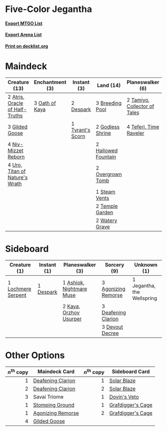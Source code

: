 # Five-Color Jegantha

#### [Export MTGO List](../collection/Five-Color%20Jegantha/Five-Color%20Jegantha.txt)
#### [Export Arena List](../collection/Five-Color%20Jegantha/Five-Color%20Jegantha_arena.txt)
#### [Print on decklist.org](http://decklist.org/?deckmain=2%09Atris,%20Oracle%20of%20Half-Truths%0A3%09Breeding%20Pool%0A2%09Despark%0A3%09Gilded%20Goose%0A2%09Godless%20Shrine%0A2%09Hallowed%20Fountain%0A4%09Indatha%20Triome%0A4%09Ketria%20Triome%0A4%09Niv-Mizzet%20Reborn%0A3%09Oath%20of%20Kaya%0A2%09Overgrown%20Tomb%0A2%09Savai%20Triome%0A3%09Solar%20Blaze%0A1%09Steam%20Vents%0A2%09Tamiyo,%20Collector%20of%20Tales%0A4%09Teferi,%20Time%20Raveler%0A2%09Temple%20Garden%0A4%09Thought%20Erasure%0A1%09Tyrant's%20Scorn%0A4%09Uro,%20Titan%20of%20Nature's%20Wrath%0A2%09Watery%20Grave%0A4%09Zagoth%20Triome&deckside=3%09Agonizing%20Remorse%0A1%09Ashiok,%20Nightmare%20Muse%0A3%09Deafening%20Clarion%0A1%09Despark%0A3%09Devout%20Decree%0A1%09Jegantha,%20the%20Wellspring%0A2%09Kaya,%20Orzhov%20Usurper%0A1%09Lochmere%20Serpent)
# Maindeck

|                                              Creature (13)                                              |                                     Enchantment (3)                                     |                                        Instant (3)                                        |                                          Land (14)                                          |                                           Planeswalker (6)                                            |                                        Sorcery (7)                                         |  Unknown (14)  |
|---------------------------------------------------------------------------------------------------------|-----------------------------------------------------------------------------------------|-------------------------------------------------------------------------------------------|---------------------------------------------------------------------------------------------|-------------------------------------------------------------------------------------------------------|--------------------------------------------------------------------------------------------|----------------|
|2 [Atris, Oracle of Half-Truths](http://gatherer.wizards.com/Pages/Card/Details.aspx?multiverseid=476460)|3 [Oath of Kaya](http://gatherer.wizards.com/Pages/Card/Details.aspx?multiverseid=461136)|2 [Despark](http://gatherer.wizards.com/Pages/Card/Details.aspx?multiverseid=461117)       |3 [Breeding Pool](http://gatherer.wizards.com/Pages/Card/Details.aspx?multiverseid=97088)    |2 [Tamiyo, Collector of Tales](http://gatherer.wizards.com/Pages/Card/Details.aspx?multiverseid=461147)|3 [Solar Blaze](http://gatherer.wizards.com/Pages/Card/Details.aspx?multiverseid=461143)    |4 Indatha Triome|
|3 [Gilded Goose](http://gatherer.wizards.com/Pages/Card/Details.aspx?multiverseid=473122)                |                                                                                         |1 [Tyrant's Scorn](http://gatherer.wizards.com/Pages/Card/Details.aspx?multiverseid=461152)|2 [Godless Shrine](http://gatherer.wizards.com/Pages/Card/Details.aspx?multiverseid=405099)  |4 [Teferi, Time Raveler](http://gatherer.wizards.com/Pages/Card/Details.aspx?multiverseid=461148)      |4 [Thought Erasure](http://gatherer.wizards.com/Pages/Card/Details.aspx?multiverseid=452956)|4 Ketria Triome |
|4 [Niv-Mizzet Reborn](http://gatherer.wizards.com/Pages/Card/Details.aspx?multiverseid=461135)           |                                                                                         |                                                                                           |2 [Hallowed Fountain](http://gatherer.wizards.com/Pages/Card/Details.aspx?multiverseid=97071)|                                                                                                       |                                                                                            |2 Savai Triome  |
|4 [Uro, Titan of Nature's Wrath](http://gatherer.wizards.com/Pages/Card/Details.aspx?multiverseid=476480)|                                                                                         |                                                                                           |2 [Overgrown Tomb](http://gatherer.wizards.com/Pages/Card/Details.aspx?multiverseid=405103)  |                                                                                                       |                                                                                            |4 Zagoth Triome |
|                                                                                                         |                                                                                         |                                                                                           |1 [Steam Vents](http://gatherer.wizards.com/Pages/Card/Details.aspx?multiverseid=405109)     |                                                                                                       |                                                                                            |                |
|                                                                                                         |                                                                                         |                                                                                           |2 [Temple Garden](http://gatherer.wizards.com/Pages/Card/Details.aspx?multiverseid=405112)   |                                                                                                       |                                                                                            |                |
|                                                                                                         |                                                                                         |                                                                                           |2 [Watery Grave](http://gatherer.wizards.com/Pages/Card/Details.aspx?multiverseid=405114)    |                                                                                                       |                                                                                            |                |


# Sideboard

|                                        Creature (1)                                         |                                    Instant (1)                                     |                                         Planeswalker (3)                                          |                                         Sorcery (9)                                          |       Unknown (1)        |
|---------------------------------------------------------------------------------------------|------------------------------------------------------------------------------------|---------------------------------------------------------------------------------------------------|----------------------------------------------------------------------------------------------|--------------------------|
|1 [Lochmere Serpent](http://gatherer.wizards.com/Pages/Card/Details.aspx?multiverseid=473157)|1 [Despark](http://gatherer.wizards.com/Pages/Card/Details.aspx?multiverseid=461117)|1 [Ashiok, Nightmare Muse](http://gatherer.wizards.com/Pages/Card/Details.aspx?multiverseid=476459)|3 [Agonizing Remorse](http://gatherer.wizards.com/Pages/Card/Details.aspx?multiverseid=476334)|1 Jegantha, the Wellspring|
|                                                                                             |                                                                                    |2 [Kaya, Orzhov Usurper](http://gatherer.wizards.com/Pages/Card/Details.aspx?multiverseid=460129)  |3 [Deafening Clarion](http://gatherer.wizards.com/Pages/Card/Details.aspx?multiverseid=452915)|                          |
|                                                                                             |                                                                                    |                                                                                                   |3 [Devout Decree](http://gatherer.wizards.com/Pages/Card/Details.aspx?multiverseid=466767)    |                          |


# Other Options

|*n*<sup>th</sup> copy|                                       Maindeck Card                                        |*n*<sup>th</sup> copy|                                       Sideboard Card                                       |
|--------------------:|--------------------------------------------------------------------------------------------|--------------------:|--------------------------------------------------------------------------------------------|
|                    1|[Deafening Clarion](http://gatherer.wizards.com/Pages/Card/Details.aspx?multiverseid=452915)|                    1|[Solar Blaze](http://gatherer.wizards.com/Pages/Card/Details.aspx?multiverseid=461143)      |
|                    2|[Deafening Clarion](http://gatherer.wizards.com/Pages/Card/Details.aspx?multiverseid=452915)|                    2|[Solar Blaze](http://gatherer.wizards.com/Pages/Card/Details.aspx?multiverseid=461143)      |
|                    3|Savai Triome                                                                                |                    1|[Dovin's Veto](http://gatherer.wizards.com/Pages/Card/Details.aspx?multiverseid=461120)     |
|                    1|[Stomping Ground](http://gatherer.wizards.com/Pages/Card/Details.aspx?multiverseid=405110)  |                    1|[Grafdigger's Cage](http://gatherer.wizards.com/Pages/Card/Details.aspx?multiverseid=278452)|
|                    1|[Agonizing Remorse](http://gatherer.wizards.com/Pages/Card/Details.aspx?multiverseid=476334)|                    2|[Grafdigger's Cage](http://gatherer.wizards.com/Pages/Card/Details.aspx?multiverseid=278452)|
|                    4|[Gilded Goose](http://gatherer.wizards.com/Pages/Card/Details.aspx?multiverseid=473122)     |                     |                                                                                            |

